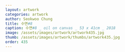 ```yaml
---
layout: artwork
categories: artwork
author: Seokwoo Chung
title: 수면#8
caption: 수면#8 _ oil on canvas _ 53 x 41cm _ 2018
image: /assets/images/artwork/artwork435.jpg
thumb: /assets/images/artwork/thumbs/artwork435.jpg
order: 435
---
```

